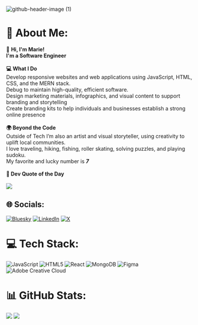 ![github-header-image (1)](https://github.com/user-attachments/assets/139029d5-a87d-410c-ae9e-2edaac84a3dc)
<br>
# 💫 About Me:
👋 <strong> Hi, I'm Marie! <br>I'm a Software Engineer </strong><br><br> <strong> 💻 What I Do </strong><br>Develop responsive websites and web applications using JavaScript, HTML, CSS, and the MERN stack.<br>Debug to maintain high-quality, efficient software.<br>Design marketing materials, infographics, and visual content to support branding and storytelling<br>Create branding kits to help individuals and businesses establish a strong online presence<br><br> <strong>🌍 Beyond the Code </strong><br>Outside of Tech I’m also an artist and visual storyteller, using creativity to uplift local communities.<br>I love traveling, hiking, fishing, roller skating, solving puzzles, and playing sudoku.
<br>My favorite and lucky number is <strong> <em> 7 </em> </strong>
<br><br> <strong> 🌱 Dev Quote of the Day </strong>  <br><br>
![](https://quotes-github-readme.vercel.app/api?type=horizontal&theme=tokyonight)


## 🌐 Socials:
[![Bluesky](https://img.shields.io/badge/bluesky-0285FF?style=for-the-badge&logo=bluesky&logoColor=%23FFFFFF)](https://bsky.app/profile/mariesmith7.bsky.social) [![LinkedIn](https://img.shields.io/badge/LinkedIn-%230077B5.svg?logo=linkedin&logoColor=white)](https://linkedin.com/in/https://www.linkedin.com/in/mariesmith7/) [![X](https://img.shields.io/badge/X-black.svg?logo=X&logoColor=white)](https://x.com/https://x.com/mariecarmel77) 

# 💻 Tech Stack:
![JavaScript](https://img.shields.io/badge/javascript-%23323330.svg?style=flat-square&logo=javascript&logoColor=%23F7DF1E) ![HTML5](https://img.shields.io/badge/html5-%23E34F26.svg?style=flat-square&logo=html5&logoColor=white) ![React](https://img.shields.io/badge/react-%2320232a.svg?style=flat-square&logo=react&logoColor=%2361DAFB) ![MongoDB](https://img.shields.io/badge/MongoDB-%234ea94b.svg?style=flat-square&logo=mongodb&logoColor=white) ![Figma](https://img.shields.io/badge/figma-%23F24E1E.svg?style=flat-square&logo=figma&logoColor=white) ![Adobe Creative Cloud](https://img.shields.io/badge/Adobe%20Creative%20Cloud-DA1F26.svg?style=flat-square&logo=Adobe%20Creative%20Cloud&logoColor=white)

# 📊 GitHub Stats:

![](https://nirzak-streak-stats.vercel.app/?user=mariesmith7&theme=shadow_blue&hide_border=true) 
![](https://github-readme-stats.vercel.app/api/top-langs/?username=mariesmith7&theme=shadow_blue&hide_border=true&include_all_commits=false&count_private=true&layout=compact)


<!--### 🔝 Top Contributed Repo
![](https://github-contributor-stats.vercel.app/api?username=mariesmith7&limit=5&theme=tokyonight&combine_all_yearly_contributions=true) -->

<!-- Proudly created with GPRM ( https://gprm.itsvg.in ) -->
